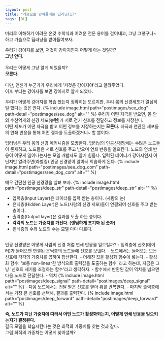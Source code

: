 ```yaml
---
layout: post
title: "가슴으로 받아들이는 딥러닝(1)"
tags: [DL]
---
```


머리로 이해하기 어려운 온갖 수학식과 어려운 전문 용어를 걷어내고, 그냥 그렇구나~ 하고 가슴으로 딥러닝을 받아들여보자.

우리가 강아지를 보면, 저것이 강아지인지 어떻게 아는 것일까?<br>
**그냥 안다.**<br><br>
우리는 어떻게 그냥 알게 되었을까?<br>
**모른다.**<br><br>
다만, 언젠가 누군가가 우리에게 '저것은 강아지야'라고 알려주었다.<br>
이후 부터는 강아지를 보면 강아지로 알게 되었다.<br>

우리가 어떻게 강아지를 학습 했는지 정확히는 모르지만, 우리 몸의 신경세포가 열심히 일 했다는 것은 안다.
{% include image.html path="postimages/see_dog" path-detail="postimages/see_dog" alt="" %}
우리가 어떤 자극을 받으면, 몸 안의 수천억개의 신경 세포(**뉴런**)가 서로 전기 신호를 전달하고 정보를 저장한다.<br>
어떤 세포가 어떤 자극을 받고 어떤 정보를 저장하는지는 **모른다.** 자극과 연관된 세포들의 연쇄 반응을 통해 어떤 결과를 도출하겠거니~ 할 뿐이다.

딥러닝은 우리 몸의 신경 메커니즘을 모방한다. 딥러닝의 인공신경망에는 수많은 노드들이 존재하고, 노드들은 서로 신호를 주고 받으며 연쇄 반응을 일으킨다.
노드의 연쇄 반응이 어떻게 일어나는지는 모델 개발자도 알기 힘들다. 입력된 데이터가 강아지인지 아닌지만 알려주면(라벨링) 인공 신경망이 알아서 학습하게 된다.
{% include image.html path="postimages/see_dog_com" path-detail="postimages/see_dog_com" alt="" %}

매우 간단한 인공 신경망을 살펴 보자.
{% include image.html path="postimages/deep_str" path-detail="postimages/deep_str" alt="" %}

- 입력층(Input Layer)은 데이터를 입력 받는 층이다. (사람의 눈)
- 은닉층(Hidden Layer)은 노드(사람의 신경 세포)들이 연결되어 신호를 주고 받는 층이다.
- 출력층(Output layer)은 결과를 도출 하는 층이다.
- **각각의 노드는 가중치를 가진다. (랜덤하게 초기화 된 숫자)**
- 은닉층의 수와 노드의 수는 모델 마다 다르다.

<br>
인공 신경망은 어떻게 사람의 신경 처럼 연쇄 반응을 일으킬까?
- 입력층에 신호(데이터)가 들어오면 연결된 은닉층의 노드들에 신호를 보낸다.
- 노드에서는 들어오는 모든 신호에 각각의 가중치를 곱하여 합산한다.
- 더해진 값을 활성화 함수에 넣는다.
    - 활성화 함수: '보통 non-linear한 방식으로 출력값을 도출하는 함수' 라고 하는데, 지금은 그냥 '신호의 세기를 조절하는 함수'라고 생각하자.
- 함수에서 반환된 값이 역치를 넘으면 다음 노드로 전달한다.
    - 역치 {% include image.html path="postimages/deep_signal" path-detail="postimages/deep_signal" alt="" %}
- 다음 노드에서는 전달 받은 신호를 받아 위를 반복한다.
- 마지막 출력층에서는 가장 큰 신호를 선택해, 결과를 출력한다.
{% include image.html path="postimages/deep_forward" path-detail="postimages/deep_forward" alt="" %}

**즉, 노드가 지닌 가중치에 따라서 어떤 노드가 활성화되는지, 어떻게 연쇄 반응을 일으키는지가 결정된다.**<br>
결국 모델을 학습시킨다는 것은 최적의 가중치를 찾는 것과 같다.<br>
그럼 최적의 가중치는 어떻게 찾아낼까?
